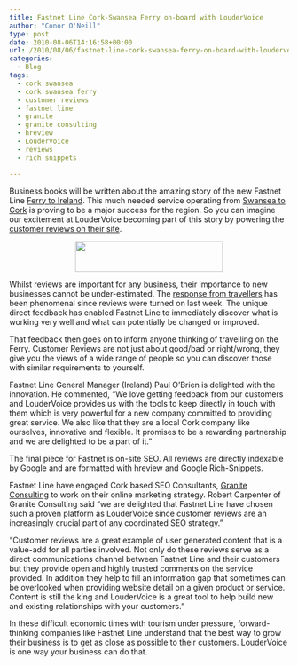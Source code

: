 ```yaml
---
title: Fastnet Line Cork-Swansea Ferry on-board with LouderVoice
author: "Conor O'Neill"
type: post
date: 2010-08-06T14:16:58+00:00
url: /2010/08/06/fastnet-line-cork-swansea-ferry-on-board-with-loudervoice/
categories:
  - Blog
tags:
  - cork swansea
  - cork swansea ferry
  - customer reviews
  - fastnet line
  - granite
  - granite consulting
  - hreview
  - LouderVoice
  - reviews
  - rich snippets

---
```

Business books will be written about the amazing story of the new Fastnet Line [Ferry to Ireland][1]. This much needed service operating from [Swansea to Cork][1] is proving to be a major success for the region. So you can imagine our excitement at LouderVoice becoming part of this story by powering the [customer reviews on their site][2].

<p style="text-align: center;">
  <a href="http://www.fastnetline.com/"><img class="size-full wp-image-1743  aligncenter" title="Fastnet Line" src="http://www.loudervoice.com/wp-content/uploads/2010/08/06/fastnet-line-cork-swansea-ferry-on-board-with-loudervoice/logo2.jpg" alt="" width="266" height="55" /></a>
</p>

Whilst reviews are important for any business, their importance to new businesses cannot be under-estimated. The [response from travellers][2] has been phenomenal since reviews were turned on last week. The unique direct feedback has enabled Fastnet Line to immediately discover what is working very well and what can potentially be changed or improved.

That feedback then goes on to inform anyone thinking of travelling on the Ferry. Customer Reviews are not just about good/bad or right/wrong, they give you the views of a wide range of people so you can discover those with similar requirements to yourself.

Fastnet Line General Manager (Ireland) Paul O&#8217;Brien is delighted with the innovation. He commented, &#8220;We love getting feedback from our customers and LouderVoice provides us with the tools to keep directly in touch with them which is very powerful for a new company committed to providing great service. We also like that they are a local Cork company like ourselves, innovative and flexible. It promises to be a rewarding partnership and we are delighted to be a part of it.&#8221;

The final piece for Fastnet is on-site SEO. All reviews are directly indexable by Google and are formatted with hreview and Google Rich-Snippets.

Fastnet Line have engaged Cork based SEO Consultants, [Granite Consulting][3] to work on their online marketing strategy. Robert Carpenter of Granite Consulting said &#8220;we are delighted that Fastnet Line have chosen such a proven platform as LouderVoice since customer reviews are an increasingly crucial part of any coordinated SEO strategy.&#8221;

&#8220;Customer reviews are a great example of user generated content that is a value-add for all parties involved. Not only do these reviews serve as a direct communications channel between Fastnet Line and their customers but they provide open and highly trusted comments on the service provided. In addition they help to fill an information gap that sometimes can be overlooked when providing website detail on a given product or service. Content is still the king and LouderVoice is a great tool to help build new and existing relationships with your customers.&#8221;

In these difficult economic times with tourism under pressure, forward-thinking companies like Fastnet Line understand that the best way to grow their business is to get as close as possible to their customers. LouderVoice is one way your business can do that.

 [1]: http://www.fastnetline.com/
 [2]: http://www.fastnetline.com/ireland_ferry_reviews.html
 [3]: http://www.granite.ie/
